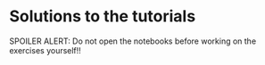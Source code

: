 # Solutions to the tutorials

SPOILER ALERT: Do not open the notebooks before working on the exercises yourself!!
